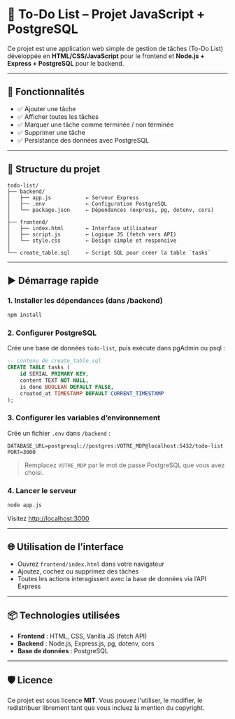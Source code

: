 # 📝 To-Do List – Projet JavaScript + PostgreSQL

Ce projet est une application web simple de gestion de tâches (To-Do List) développée en **HTML/CSS/JavaScript** pour le frontend et **Node.js + Express + PostgreSQL** pour le backend.

---

## 🔧 Fonctionnalités

- ✅ Ajouter une tâche
- ✅ Afficher toutes les tâches
- ✅ Marquer une tâche comme terminée / non terminée
- ✅ Supprimer une tâche
- ✅ Persistance des données avec PostgreSQL

---

## 📁 Structure du projet

```
todo-list/
├── backend/
│   ├── app.js           ← Serveur Express
│   ├── .env             ← Configuration PostgreSQL
│   └── package.json     ← Dépendances (express, pg, dotenv, cors)
│
├── frontend/
│   ├── index.html       ← Interface utilisateur
│   ├── script.js        ← Logique JS (fetch vers API)
│   └── style.css        ← Design simple et responsive
│
└── create_table.sql     ← Script SQL pour créer la table `tasks`
```

---

## ▶️ Démarrage rapide

### 1. Installer les dépendances (dans /backend)

```bash
npm install
```

### 2. Configurer PostgreSQL

Crée une base de données `todo-list`, puis exécute dans pgAdmin ou psql :

```sql
-- contenu de create_table.sql
CREATE TABLE tasks (
    id SERIAL PRIMARY KEY,
    content TEXT NOT NULL,
    is_done BOOLEAN DEFAULT FALSE,
    created_at TIMESTAMP DEFAULT CURRENT_TIMESTAMP
);
```

### 3. Configurer les variables d’environnement

Crée un fichier `.env` dans `/backend` :

```
DATABASE_URL=postgresql://postgres:VOTRE_MDP@localhost:5432/todo-list
PORT=3000
```

> Remplacez `VOTRE_MDP` par le mot de passe PostgreSQL que vous avez choisi.

### 4. Lancer le serveur

```bash
node app.js
```

Visitez [http://localhost:3000](http://localhost:3000)

---

## 🌐 Utilisation de l’interface

- Ouvrez `frontend/index.html` dans votre navigateur
- Ajoutez, cochez ou supprimez des tâches
- Toutes les actions interagissent avec la base de données via l’API Express

---

## 📦 Technologies utilisées

- **Frontend** : HTML, CSS, Vanilla JS (fetch API)
- **Backend** : Node.js, Express.js, pg, dotenv, cors
- **Base de données** : PostgreSQL

---

## 🛡️ Licence

Ce projet est sous licence **MIT**. Vous pouvez l'utiliser, le modifier, le redistribuer librement tant que vous incluez la mention du copyright.

